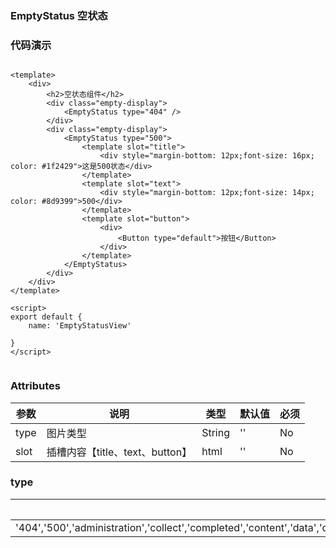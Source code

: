 ### EmptyStatus 空状态

<template>
    <div>
        <h2>空状态组件</h2>
        <div class="empty-display">
            <EmptyStatus type="404" />
        </div>
        <div class="empty-display">
            <EmptyStatus type="500">
                <template slot="title">
                    <div style="margin-bottom: 12px;font-size: 16px; color: #1f2429">这是500状态</div>
                </template>
                <template slot="text">
                    <div style="margin-bottom: 12px;font-size: 14px; color: #8d9399">500</div>
                </template>
                <template slot="button">
                    <div>
                        <Button type="default">按钮</Button>
                    </div>
                </template>
            </EmptyStatus>
        </div>
    </div>
</template>

<script>
export default {
    name: 'EmptyStatusView'
    
}
</script>


### 代码演示

```vue

<template>
    <div>
        <h2>空状态组件</h2>
        <div class="empty-display">
            <EmptyStatus type="404" />
        </div>
        <div class="empty-display">
            <EmptyStatus type="500">
                <template slot="title">
                    <div style="margin-bottom: 12px;font-size: 16px; color: #1f2429">这是500状态</div>
                </template>
                <template slot="text">
                    <div style="margin-bottom: 12px;font-size: 14px; color: #8d9399">500</div>
                </template>
                <template slot="button">
                    <div>
                        <Button type="default">按钮</Button>
                    </div>
                </template>
            </EmptyStatus>
        </div>
    </div>
</template>

<script>
export default {
    name: 'EmptyStatusView'
    
}
</script>


```

### Attributes

| 参数     | 说明  | 类型    | 默认值  | 必须    |
| ------- | ---- | ------ | ------- | ------ |
| type    | 图片类型  | String | '' | No |
| slot    | 插槽内容【title、text、button】  | html | '' | No |


### type
| 可选值  | 
| ------- | 
| '404','500','administration','collect','completed','content','data','download','graph','load','login','message','network','picture','remark','search','statement','table','waitting' |